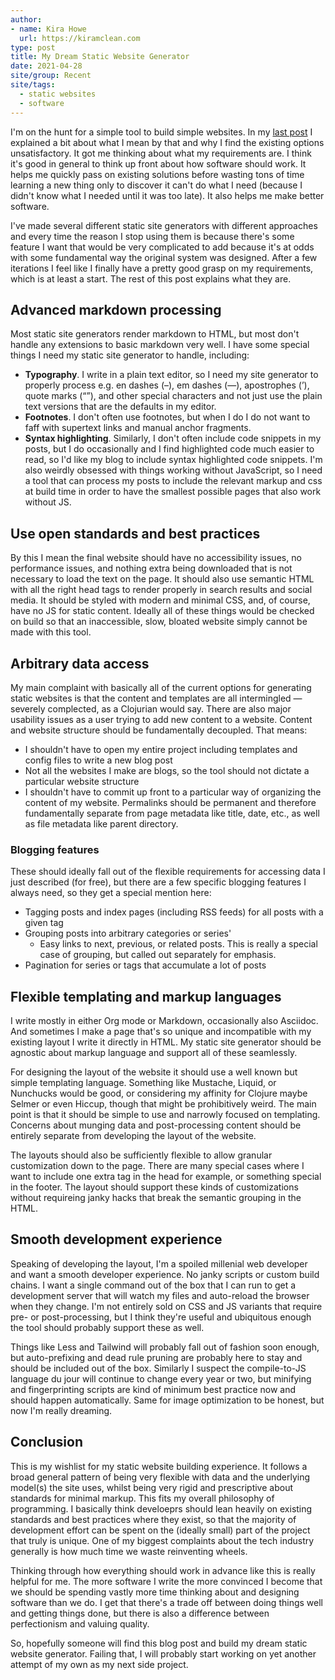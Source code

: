 ```yaml
---
author:
- name: Kira Howe
  url: https://kiramclean.com
type: post
title: My Dream Static Website Generator
date: 2021-04-28
site/group: Recent
site/tags:
  - static websites
  - software
---
```


I'm on the hunt for a simple tool to build simple websites. In my [last post](https://kiramclean.com/blog/there-is-so-much-low-hanging-fruit-in-web-development/) I explained a bit about what I mean by that and why I find the existing options unsatisfactory. It got me thinking about what my requirements are. I think it's good in general to think up front about how software should work. It helps me quickly pass on existing solutions before wasting tons of time learning a new thing only to discover it can't do what I need (because I didn't know what I needed until it was too late). It also helps me make better software.

I've made several different static site generators with different approaches and every time the reason I stop using them is because there's some feature I want that would be very complicated to add because it's at odds with some fundamental way the original system was designed. After a few iterations I feel like I finally have a pretty good grasp on my requirements, which is at least a start. The rest of this post explains what they are.

## Advanced markdown processing

Most static site generators render markdown to HTML, but most don't handle any extensions to basic markdown very well. I have some special things I need my static site generator to handle, including:
- **Typography**. I write in a plain text editor, so I need my site generator to properly process e.g. en dashes (–), em dashes (—), apostrophes (’), quote marks (“”), and other special characters and not just use the plain text versions that are the defaults in my editor.
- **Footnotes**. I don't often use footnotes, but when I do I do not want to faff with supertext links and manual anchor fragments.
- **Syntax highlighting**. Similarly, I don't often include code snippets in my posts, but I do occasionally and I find highlighted code much easier to read, so I'd like my blog to include syntax highlighted code snippets. I'm also weirdly obsessed with things working without JavaScript, so I need a tool that can process my posts to include the relevant markup and css at build time in order to have the smallest possible pages that also work without JS.

## Use open standards and best practices

By this I mean the final website should have no accessibility issues, no performance issues, and nothing extra being downloaded that is not necessary to load the text on the page. It should also use semantic HTML with all the right head tags to render properly in search results and social media. It should be styled with modern and minimal CSS, and, of course, have no JS for static content. Ideally all of these things would be checked on build so that an inaccessible, slow, bloated website simply cannot be made with this tool.

## Arbitrary data access

My main complaint with basically all of the current options for generating static websites is that the content and templates are all intermingled — severely complected, as a Clojurian would say. There are also major usability issues as a user trying to add new content to a website. Content and website structure should be fundamentally decoupled. That means:

- I shouldn't have to open my entire project including templates and config files to write a new blog post
- Not all the websites I make are blogs, so the tool should not dictate a particular website structure
- I shouldn't have to commit up front to a particular way of organizing the content of my website. Permalinks should be permanent and therefore fundamentally separate from page metadata like title, date, etc., as well as file metadata like parent directory.

### Blogging features

These should ideally fall out of the flexible requirements for accessing data I just described (for free), but there are a few specific blogging features I always need, so they get a special mention here:
- Tagging posts and index pages (including RSS feeds) for all posts with a given tag
- Grouping posts into arbitrary categories or series'
  - Easy links to next, previous, or related posts. This is really a special case of grouping, but called out separately for emphasis.
- Pagination for series or tags that accumulate a lot of posts

## Flexible templating and markup languages

I write mostly in either Org mode or Markdown, occasionally also Asciidoc. And sometimes I make a page that's so unique and incompatible with my existing layout I write it directly in HTML. My static site generator should be agnostic about markup language and support all of these seamlessly.

For designing the layout of the website it should use a well known but simple templating language. Something like Mustache, Liquid, or Nunchucks would be good, or considering my affinity for Clojure maybe Selmer or even Hiccup, though that might be prohibitively weird. The main point is that it should be simple to use and narrowly focused on templating. Concerns about munging data and post-processing content should be entirely separate from developing the layout of the website.

The layouts should also be sufficiently flexible to allow granular customization down to the page. There are many special cases where I want to include one extra tag in the head for example, or something special in the footer. The layout should support these kinds of customizations without requireing janky hacks that break the semantic grouping in the HTML.

## Smooth development experience

Speaking of developing the layout, I'm a spoiled millenial web developer and want a smooth developer experience. No janky scripts or custom build chains. I want a single command out of the box that I can run to get a development server that will watch my files and auto-reload the browser when they change. I'm not entirely sold on CSS and JS variants that require pre- or post-processing, but I think they're useful and ubiquitous enough the tool should probably support these as well.

Things like Less and Tailwind will probably fall out of fashion soon enough, but auto-prefixing and dead rule pruning are probably here to stay and should be included out of the box. Similarly I suspect the compile-to-JS language du jour will continue to change every year or two, but minifying and fingerprinting scripts are kind of minimum best practice now and should happen automatically. Same for image optimization to be honest, but now I'm really dreaming.

## Conclusion

This is my wishlist for my static website building experience. It follows a broad general pattern of being very flexible with data and the underlying model(s) the site uses, whilst being very rigid and prescriptive about standards for minimal markup. This fits my overall philosophy of programming. I basically think develoeprs should lean heavily on existing standards and best practices where they exist, so that the majority of development effort can be spent on the (ideally small) part of the project that truly is unique. One of my biggest complaints about the tech industry generally is how much time we waste reinventing wheels.

Thinking through how everything should work in advance like this is really helpful for me. The more software I write the more convinced I become that we should be spending vastly more time thinking about and designing software than we do. I get that there's a trade off between doing things well and getting things done, but there is also a difference between perfectionism and valuing quality.

So, hopefully someone will find this blog post and build my dream static website generator. Failing that, I will probably start working on yet another attempt of my own as my next side project.
